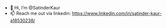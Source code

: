- 👋 Hi, I’m @SatinderKaur
- 📫 Reach me out via linkedin: https://www.linkedin.com/in/satinder-kaur-a18530238/


<!---
SatinderKaur4432/SatinderKaur4432 is a ✨ special ✨ repository because its `README.md` (this file) appears on your GitHub profile.
You can click the Preview link to take a look at your changes.
--->
